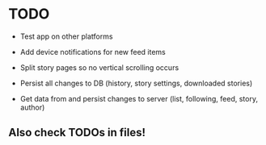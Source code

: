 # TODO

 - Test app on other platforms

 - Add device notifications for new feed items
 - Split story pages so no vertical scrolling occurs
 - Persist all changes to DB (history, story settings, downloaded stories)
 - Get data from and persist changes to server (list, following, feed, story, author)

## Also check TODOs in files!